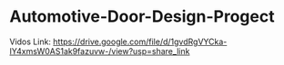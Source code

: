 # Automotive-Door-Design-Progect
Vidos Link: https://drive.google.com/file/d/1gvdRgVYCka-IY4xmsW0AS1ak9fazuvw-/view?usp=share_link 
